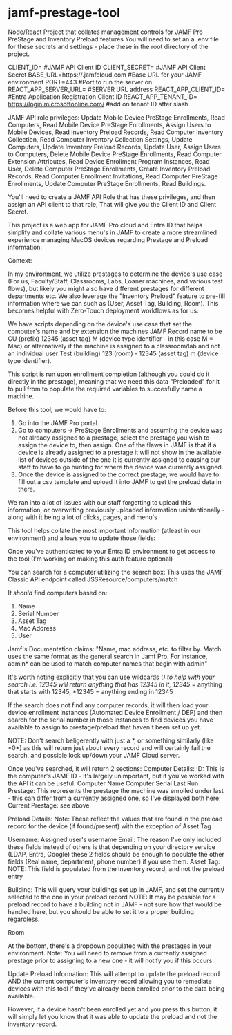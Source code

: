 # jamf-prestage-tool
Node/React Project that collates management controls for JAMF Pro PreStage and Inventory Preload features
You will need to set an a .env file for these secrets and settings - place these in the root directory of the project.

CLIENT_ID= #JAMF API Client ID
CLIENT_SECRET= #JAMF API Client Secret
BASE_URL=https://.jamfcloud.com #Base URL for your JAMF environment
PORT=443 #Port to run the server on
REACT_APP_SERVER_URL= #SERVER URL address
REACT_APP_CLIENT_ID= #Entra Application Registration Client ID
REACT_APP_TENANT_ID= https://login.microsoftonline.com/ #add on tenant ID after slash

JAMF API role privileges:
Update Mobile Device PreStage Enrollments, Read Computers, Read Mobile Device PreStage Enrollments, Assign Users to Mobile Devices, Read Inventory Preload Records, Read Computer Inventory Collection, Read Computer Inventory Collection Settings, Update Computers, Update Inventory Preload Records, Update User, Assign Users to Computers, Delete Mobile Device PreStage Enrollments, Read Computer Extension Attributes, Read Device Enrollment Program Instances, Read User, Delete Computer PreStage Enrollments, Create Inventory Preload Records, Read Computer Enrollment Invitations, Read Computer PreStage Enrollments, Update Computer PreStage Enrollments, Read Buildings.

You'll need to create a JAMF API Role that has these privileges, and then assign an API client to that role, That will give you the Client ID and Client Secret.

This project is a web app for JAMF Pro cloud and Entra ID that helps simplify and collate various menu's in JAMF to create a more streamlined experience managing MacOS devices regarding Prestage and Preload information.

Context:

In my environment, we utilize prestages to determine the device's use case (For us, Faculty/Staff, Classrooms, Labs, Loaner machines, and various test flows), but likely you might also have different prestages for different departments etc.
We also leverage the "Inventory Preload" feature to pre-fill information where we can such as (User, Asset Tag, Building, Room). This becomes helpful with Zero-Touch deployment workflows as for us:

We have scripts depending on the device's use case that set the computer's name and by extension the machines JAMF Record name to be CU (prefix) 12345 (asset tag) M (device type identifier - in this case M = Mac) or alternatively if the machine is assigned to a classroom/lab and not an individual user Test (building) 123 (room) - 12345 (asset tag) m (device type identifier).

This script is run upon enrollment completion (although you could do it directly in the prestage), meaning that we need this data "Preloaded" for it to pull from to populate the required variables to succesfully name a machine.

Before this tool, we would have to:

1. Go into the JAMF Pro portal
2. Go to computers -> PreStage Enrollments and assuming the device was not already assigned to a prestage, select the prestage you wish to assign the device to, then assign. One of the flaws in JAMF is that if a device is already assigned to a prestage it will not show in the available list of devices outside of the one it is currently assigned to causing our staff to have to go hunting for where the device was currently assigned.
3. Once the device is assigned to the correct prestage, we would have to fill out a csv template and upload it into JAMF to get the preload data in there.

We ran into a lot of issues with our staff forgetting to upload this information, or overwriting previously uploaded information unintentionally - along with it being a lot of clicks, pages, and menu's

This tool helps collate the most important information (atleast in our environment) and allows you to update those fields:

Once you've authenticated to your Entra ID environment to get access to the tool (I'm working on making this auth feature optional)

You can search for a computer utilizing the search box:
This uses the JAMF Classic API endpoint called JSSResource/computers/match

It _should_ find computers based on:

1. Name
2. Serial Number
3. Asset Tag
4. Mac Address
5. User

Jamf's Documentation claims:
"Name, mac address, etc. to filter by. Match uses the same format as the general search in Jamf Pro. For instance, admin\* can be used to match computer names that begin with admin"

It's worth noting explicitly that you can use wildcards (*) to help with your search
i.e. *12345* will return anything that has 12345 in it, 12345* = anything that starts with 12345, \*12345 = anything ending in 12345

If the search does not find any computer records, it will then load your device enrollment instances (Automated Device Enrollment / DEP) and then search for the serial number in those instances to find devices you have available to assign to prestage/preload that haven't been set up yet.

NOTE: Don't search beligerently with just a *, or something similarly (like *0\*) as this will return just about every record and will certainly fail the search, and possible lock up/down your JAMF Cloud server.

Once you've searched, it will return 2 sections:
Computer Details:
ID: This is the computer's JAMF ID - it's largely unimportant, but if you've worked with the API it can be useful.
Computer Name
Computer Serial
Last Run Prestage: This represents the prestage the machine was enrolled under last - this can differ from a currently assigned one, so I've displayed both here:
Current Prestage: see above

Preload Details:
Note: These reflect the values that are found in the preload record for the device (if found/present) with the exception of Asset Tag

Username: Assigned user's username
Email: The reason I've only included these fields instead of others is that depending on your directory service (LDAP, Entra, Google) these 2 fields should be enough to populate the other fields (Real name, department, phone number) if you use them.
Asset Tag: NOTE: This field is populated from the inventory record, and not the preload entry

Building: This will query your buildings set up in JAMF, and set the currently selected to the one in your preload record
NOTE: It may be possible for a preload record to have a building not in JAMF - not sure how that would be handled here, but you should be able to set it to a proper building regardless.

Room

At the bottom, there's a dropdown populated with the prestages in your environment.
Note: You will need to remove from a currently assigned prestage prior to assigning to a new one - it will notify you if this occurs.

Update Preload Information:
This will attempt to update the preload record AND the current computer's inventory record allowing you to remediate devices with this tool if they've already been enrolled prior to the data being available.

However, if a device hasn't been enrolled yet and you press this button, it will simply let you know that it was able to update the preload and not the inventory record.

